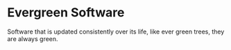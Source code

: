 # Evergreen Software

Software that is updated consistently over its life, like ever green trees, they are always green.
